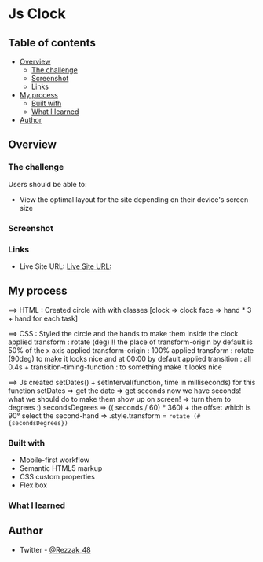 # Js Clock

<!-- Summary -->

<!-- This is a solution to the [NameOfTheProject]( URL of it). Frontend Mentor challenges help you improve your coding skills by building realistic projects. -->

## Table of contents

- [Overview](#overview)
  - [The challenge](#the-challenge)
  - [Screenshot](#screenshot)
  - [Links](#links)
- [My process](#my-process)
  - [Built with](#built-with)
  - [What I learned](#what-i-learned)
- [Author](#author)

## Overview

### The challenge

Users should be able to:

- View the optimal layout for the site depending on their device's screen size

### Screenshot

<!-- ![](./DesignScreenshots/DesktopScreen.png)
![](./DesignScreenshots/MobileVersion.png) -->

### Links

- Live Site URL: [Live Site URL:](https://errazakallah-clock-js.netlify.app/)

## My process

==> HTML :
Created circle with with classes [clock => clock face => hand * 3 + hand for each task]

==> CSS :
Styled the circle and the hands to make them inside the clock
applied transform : rotate (deg) !! the place of transform-origin by default is 50% of the x axis
applied transform-origin : 100%
applied transform : rotate (90deg) to make it looks nice and at 00:00 by default
applied transition : all 0.4s + transition-timing-function : to something make it looks nice

==> Js
created setDates() + setInterval(function, time in milliseconds) for this function
setDates => get the date => get seconds
now we have seconds! what we should do to make them show up on screen! => turn them to degrees :)
secondsDegrees => (( seconds / 60) \* 360) + the offset which is 90°
select the second-hand => .style.transform = `rotate (#{secondsDegrees})`

### Built with

<!-- Info -->

- Mobile-first workflow
- Semantic HTML5 markup
- CSS custom properties
- Flex box

### What I learned

<!-- I learned more about  -->

## Author

<!-- - Website - [](NotAvailableForNow) -->

- Twitter - [@Rezzak_48](https://twitter.com/Rezzak_48)
